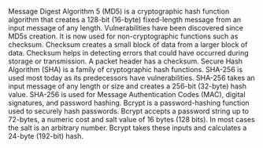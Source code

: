 Message Digest Algorithm 5 (MD5) is a cryptographic hash function algorithm that creates a 128-bit (16-byte) fixed-length message from an input message of any length.  Vulnerabilities have been discovered since MD5s creation.  It is now used for non-cryptographic functions such as checksum.  Checksum creates a small block of data from a larger block of data.  Checksum helps in detecting errors that could have occurred during storage or transmission.  A packet header has a checksum. 
Secure Hash Algorithm (SHA) is a family of cryptographic hash functions.  SHA-256 is used most today as its predecessors have vulnerabilities.  SHA-256 takes an input message of any length or size and creates a 256-bit (32-byte) hash value.  SHA-256 is used for Message Authentication Codes (MAC), digital signatures, and password hashing. 
Bcrypt is a password-hashing function used to securely hash passwords.  Bcrypt accepts a password string up to 72-bytes, a numeric cost and salt value of 16 bytes (128 bits).  In most cases the salt is an arbitrary number.  Bcrypt takes these inputs and calculates a 24-byte (192-bit) hash.

